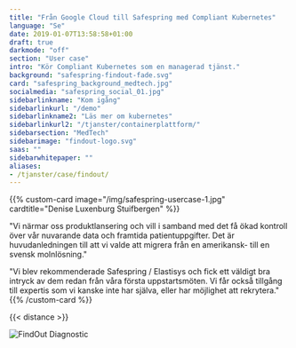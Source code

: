 ```yaml
---
title: "Från Google Cloud till Safespring med Compliant Kubernetes"
language: "Se"
date: 2019-01-07T13:58:58+01:00
draft: true
darkmode: "off"
section: "User case"
intro: "Kör Compliant Kubernetes som en managerad tjänst."
background: "safespring-findout-fade.svg"
card: "safespring_background_medtech.jpg"
socialmedia: "safespring_social_01.jpg"
sidebarlinkname: "Kom igång"
sidebarlinkurl: "/demo"
sidebarlinkname2: "Läs mer om kubernetes"
sidebarlinkurl2: "/tjanster/containerplattform/"
sidebarsection: "MedTech"
sidebarimage: "findout-logo.svg"
saas: ""
sidebarwhitepaper: ""
aliases:
- /tjanster/case/findout/
---
```


<!--{{< ingress >}}
FindOut Diagnostics, ett medicintekniskt företag som arbetar med diagnostiska lösningar för att förbättra hälsan för patienter, valde att flytta från en amerikansk molntjänstleverantör till Safespring för att följa GDPR.
{{< /ingress >}}

Med en stor mängd patientuppgifter är FindOut Diagnostic ett av många bolag som ser riskerna med amerikanska molntjänster. De amerikanska lagarna CLOUD Act och FISA 702 innebär att amerikanska myndigheter kan begära ut data lagrad av amerikanska företag, oavsett var i världen datan lagras.

Detta kan skapa en juridisk konflikt för svenska företag som hanterar patientdata och personuppgifter, eftersom de måste följa EU-lagstiftningen, såsom GDPR. Detta leder till att svenska företag riskerar att bryta mot sekretesslagar och dataskyddsförordningar när de använder amerikanska molntjänster som lyder under amerikansk jurisdiktion.

{{< readfile "Vad är Cloud Act och Fisa 702?" "/content/read-more/about-cloudact-fisa702-se.md" >}}

Efter en grundlig utvärdering valde de att köra [Compliant Kubernetes](/tjanster/compliant-kubernetes/) på Safesprings infrastruktur, en svensk molntjänstleverantör med en bevisad historia av att hantera känslig information säkert.

Denise Luxenburg Stuifbergen, VD på FindOut Diagnostics, betonade vikten av att ha fullständig kontroll över företagets data för att bevara användarnas tillit och undvika GDPR-böter.

{{< distance >}}-->

{{% custom-card image="/img/safespring-usercase-1.jpg" cardtitle="Denise Luxenburg Stuifbergen" %}}

"Vi närmar oss produktlansering och vill i samband med det få ökad kontroll över vår nuvarande data och framtida patientuppgifter. Det är huvudanledningen till att vi valde att migrera från en amerikansk- till en svensk molnlösning."

"Vi blev rekommenderade Safespring / Elastisys och fick ett väldigt bra intryck av dem redan från våra första uppstartsmöten. Vi får också tillgång till expertis som vi kanske inte har själva, eller har möjlighet att rekrytera."
{{% /custom-card %}}

{{< distance >}}

<!--

Safespring erbjuder många fördelar som hjälpte FindOut Diagnostics att fatta beslutet att välja dem som deras IaaS-leverantör. En av de största fördelarna var att de kan erbjuda fullständig kontroll över patientuppgifter. Med Safespring har FindOut Diagnostics möjlighet att skydda patienternas integritet genom att säkerställa att all deras data lagras och hanteras i Sverige, utan att någon obehörig kan få tillgång till den genom tredjelandsöverföring.

Safespring erbjuder också möjligheten att leverera kundnytta snabbare genom att möjliggöra för interna utvecklare att fokusera på sin tjänst medan externa experter ansvarar för plattformen. Med en smidig migrering till Safespring kunde FindOut Diagnostics förlita sig på att deras data var i trygga händer, medan de fortsatte att utveckla och lansera sina innovativa produkter.

SGenom att välja Safespring kunde FindOut Diagnostics få tillgång till expertis som de inte hade själva eller möjlighet att rekrytera, vilket gjorde att de kunde fortsätta att fokusera på sin kärnverksamhet.

{{< 2calltoaction "Compliant Kubernetes" "/tjanster/compliant-kubernetes/" "Mer om Findout" "https://findout.se/om-oss" >}}
-->

![FindOut Diagnostic](/img/findout-kundcase-2.svg)
